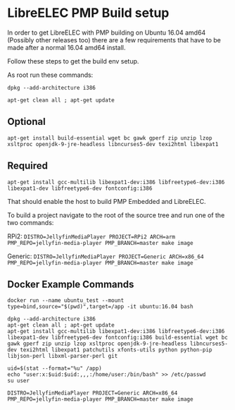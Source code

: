 # LibreELEC PMP Build setup

In order to get LibreELEC with PMP building on Ubuntu 16.04 amd64 (Possibly other releases too) there are a few requirements that have to be made after a normal 16.04 amd64 install.

Follow these steps to get the build env setup.

As root run these commands:

`dpkg --add-architecture i386`

`apt-get clean all ; apt-get update`

## Optional
`apt-get install build-essential wget bc gawk gperf zip unzip lzop xsltproc openjdk-9-jre-headless libncurses5-dev texi2html libexpat1`

## Required
`apt-get install gcc-multilib libexpat1-dev:i386 libfreetype6-dev:i386 libexpat1-dev libfreetype6-dev fontconfig:i386`

That should enable the host to build PMP Embedded and LibreELEC.

To build a project navigate to the root of the source tree and run one of the two commands:

RPi2: `DISTRO=JellyfinMediaPlayer PROJECT=RPi2 ARCH=arm PMP_REPO=jellyfin-media-player PMP_BRANCH=master make image`

Generic: `DISTRO=JellyfinMediaPlayer PROJECT=Generic ARCH=x86_64 PMP_REPO=jellyfin-media-player PMP_BRANCH=master make image`

## Docker Example Commands
```
docker run --name ubuntu_test --mount type=bind,source="$(pwd)",target=/app -it ubuntu:16.04 bash

dpkg --add-architecture i386
apt-get clean all ; apt-get update
apt-get install gcc-multilib libexpat1-dev:i386 libfreetype6-dev:i386 libexpat1-dev libfreetype6-dev fontconfig:i386 build-essential wget bc gawk gperf zip unzip lzop xsltproc openjdk-9-jre-headless libncurses5-dev texi2html libexpat1 patchutils xfonts-utils python python-pip libjson-perl libxml-parser-perl git

uid=$(stat --format="%u" /app)
echo "user:x:$uid:$uid:,,,:/home/user:/bin/bash" >> /etc/passwd
su user

DISTRO=JellyfinMediaPlayer PROJECT=Generic ARCH=x86_64 PMP_REPO=jellyfin-media-player PMP_BRANCH=master make image

```